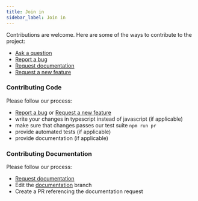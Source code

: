 ```yaml
---
title: Join in
sidebar_label: Join in
---
```


Contributions are welcome. Here are some of the ways to contribute to the project:

- [Ask a question](https://github.com/digitonic/perform-application/issues/new?assignees=&labels=question&template=question.md&title=Question%3A+)
- [Report a bug](https://github.com/digitonic/perform-application/issues/new?assignees=&labels=bug&template=bug_report.md&title=Bug+Report%3A+)
- [Request documentation](https://github.com/digitonic/perform-application/issues/new?assignees=&labels=documentation&template=documentation.md&title=Needs+Documentation%3A+)
- [Request a new feature](https://github.com/digitonic/perform-application/issues/new?assignees=&labels=&template=feature_request.md&title=)

### Contributing Code

Please follow our process:

- [Report a bug](https://github.com/digitonic/perform-application/issues/new?assignees=&labels=bug&template=bug_report.md&title=Bug+Report%3A+) or [Request a new feature](https://github.com/digitonic/perform-application/issues/new?assignees=&labels=&template=feature_request.md&title=)
- write your changes in typescript instead of javascript (if applicable)
- make sure that changes passes our test suite `npm run pr`
- provide automated tests (if applicable)
- provide documentation (if applicable)

### Contributing Documentation

Please follow our process:
- [Request documentation](https://github.com/digitonic/perform-application/issues/new?assignees=&labels=documentation&template=documentation.md&title=Needs+Documentation%3A+)
- Edit the [documentation](https://github.com/daniel-samson/typefs/tree/documentation) branch
- Create a PR referencing the documentation request

